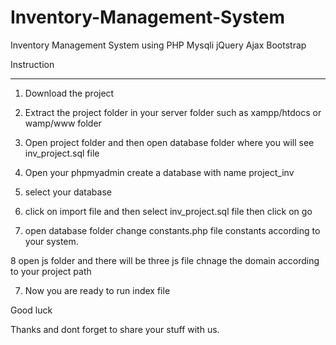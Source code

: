 # Inventory-Management-System
Inventory Management System using PHP Mysqli jQuery Ajax Bootstrap


Instruction

----------------------------------

1. Download the project 

2. Extract the project folder in your server folder such as xampp/htdocs or wamp/www folder

3. Open project folder and then open database folder where you will see inv_project.sql file

4. Open your phpmyadmin create a database with name project_inv 

5. select your database

6. click on import file and then select inv_project.sql file then click on go

7. open database folder change constants.php file constants according to your system.

8 open js folder and there will be three js file chnage the domain according to your project path

7. Now you are ready to run index file

Good luck


Thanks and dont forget to share your stuff with us.
